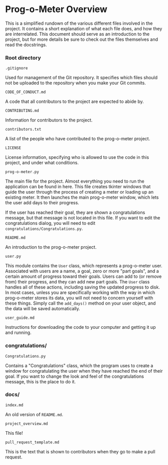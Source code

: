 # Prog-o-Meter Overview

This is a simplified rundown of the various different files involved in the project.
It contains a short explanation of what each file does, and how they are interrelated.
This document should serve as an introduction to the project, but for more details be sure
to check out the files themselves and read the docstrings.

### Root directory

`.gitignore`

Used for management of the Git repository. It specifies which files should not be uploaded
to the repository when you make your Git commits.

`CODE_OF_CONDUCT.md`

A code that all contributors to the project are expected to abide by.

`CONTRIBUTING.md`

Information for contributors to the project.

`contributors.txt`

A list of the people who have contributed to the prog-o-meter project.

`LICENSE`

License information, specifying who is allowed to use the code in this project, and under what conditions.

`prog-o-meter.py`

The main file for the project. Almost everything you need to run the application can be found in here.
This file creates tkinter windows that guide the user through the process of creating a meter or loading
up an existing meter. It then launches the main prog-o-meter window, which lets the user add days
to their progress.

If the user has reached their goal, they are shown a congratulations message, but that message is
not located in this file. If you want to edit the congratulations dialog, you will need to edit
`congratulations/Congratulations.py`.

`README.md`

An introduction to the prog-o-meter project.

`user.py`

This module contains the `User` class, which represents a prog-o-meter user. Associated with users are
a name, a goal, zero or more "part goals", and a certain amount of progress toward their goals. Users
can add to (or remove from) their progress, and they can add new part goals. The `User` class handles
all of these actions, including saving the updated progress to disk. In most cases, unless you are
specifically working with the way in which prog-o-meter stores its data, you will not need to concern
yourself with these things. Simply call the `add_days()` method on your user object, and the data
will be saved automatically.

`user_guide.md`

Instructions for downloading the code to your computer and getting it up and running.


### congratulations/

`Congratulations.py`

Contains a "Congratulations" class, which the program uses to create a window for congratulating the
user when they have reached the end of their goal. If you want to change the look and feel of the
congratulations message, this is the place to do it.

### docs/

`index.md`

An old version of `README.md`.

`project_overview.md`

This file!

`pull_request_template.md`

This is the text that is shown to contributors when they go to make a pull request.